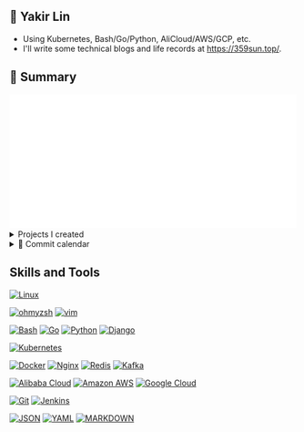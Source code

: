 ## 👋 Yakir Lin

+ Using Kubernetes, Bash/Go/Python, AliCloud/AWS/GCP, etc.
+ I'll write some technical blogs and life records at <https://359sun.top/>.

## 🤔 Summary

<a href="https://github.com/lowlighter/metrics">
  <img src="/metrics.classic.svg"/>
</a>

<details>
  <summary>Projects I created</summary>
  <a href="https://github.com/ryan4yin?tab=repositories&q=&type=&language=&sort=stargazers">
    <img src="/metrics.plugin.repositories.starred.svg"/>
  </a>
</details>

<details>
  <summary>📆 Commit calendar</summary>
  <a href="https://github.com/ryan4yin?tab=repositories&q=&type=&language=&sort=stargazers">
    <img src="/metrics.plugin.calendar.full.svg"/>
  </a>
</details>

## Skills and Tools

<!-- Badges List: https://github.com/alexandresanlim/Badges4-README.md-Profile -->

<!-- Badges Search: https://github.com/Aveek-Saha/GitHub-Profile-Badges -->

[![Linux](https://img.shields.io/badge/Linux-FCC624?style=for-the-badge&logo=linux&logoColor=black)](https://github.com/torvalds/linux)

[![ohmyzsh](https://img.shields.io/badge/Zsh-F15A24.svg?style=for-the-badge&logo=Zsh&logoColor=white)](https://github.com/ohmyzsh/ohmyzsh)
[![vim](https://img.shields.io/badge/Vim-019733.svg?style=for-the-badge&logo=Vim&logoColor=white)](https://github.com/vim/vim)

[![Bash](https://img.shields.io/badge/GNU%20Bash-4EAA25.svg?style=for-the-badge&logo=GNU-Bash&logoColor=white)](https://www.gnu.org/software/bash/)
[![Go](https://img.shields.io/badge/go-%2300ADD8.svg?style=for-the-badge&logo=go&logoColor=white)](https://github.com/golang/go)
[![Python](https://img.shields.io/badge/python-%2314354C.svg?style=for-the-badge&logo=python&logoColor=white)](https://github.com/python/cpython)
[![Django](https://img.shields.io/badge/Django-092E20.svg?style=for-the-badge&logo=Django&logoColor=white)](https://github.com/django/django)

[![Kubernetes](https://img.shields.io/badge/kubernetes-%23326ce5.svg?style=for-the-badge&logo=kubernetes&logoColor=white)](https://github.com/kubernetes/kubernetes)
<!--[![Istio](https://img.shields.io/badge/Istio-466BB0?style=for-the-badge&logo=Istio&logoColor=white)](https://github.com/istio/istio)-->
[![Docker](https://img.shields.io/badge/Docker-2496ED.svg?style=for-the-badge&logo=Docker&logoColor=white)](https://www.docker.com/)
[![Nginx](https://img.shields.io/badge/Nginx-%23009639.svg?style=for-the-badge&logo=nginx&logoColor=white)](https://github.com/nginx/nginx)
[![Redis](https://img.shields.io/badge/Redis-DC382D.svg?style=for-the-badge&logo=Redis&logoColor=white)](https://github.com/redis/redis)
[![Kafka](https://img.shields.io/badge/Apache%20Kafka-231F20.svg?style=for-the-badge&logo=Apache-Kafka&logoColor=white)](https://github.com/apache/kafka)

[![Alibaba Cloud](https://img.shields.io/badge/Alibaba%20Cloud-FF6A00.svg?style=for-the-badge&logo=Alibaba-Cloud&logoColor=white)](https://console.aliyun.com/)
[![Amazon AWS](https://img.shields.io/badge/Amazon_AWS-232F3E?style=for-the-badge&logo=amazon-aws&logoColor=white)](https://aws.amazon.com/)
[![Google Cloud](https://img.shields.io/badge/Google_Cloud-4285F4?style=for-the-badge&logo=google-cloud&logoColor=white)](https://cloud.google.com/)
<!--[![Terraform](https://img.shields.io/badge/Terraform-7B42BC?style=for-the-badge&logo=terraform&logoColor=white)](https://github.com/hashicorp/terraform)-->

[![Git](https://img.shields.io/badge/Git-F05032.svg?style=for-the-badge&logo=Git&logoColor=white)](https://github.com/git-guides/install-git)
[![Jenkins](https://img.shields.io/badge/Jenkins-D24939.svg?style=for-the-badge&logo=Jenkins&logoColor=white)](https://github.com/jenkinsci/jenkins)

[![JSON](https://img.shields.io/badge/JSON-000000.svg?style=for-the-badge&logo=JSON&logoColor=white)]()
[![YAML](https://img.shields.io/badge/YAML-CB171E.svg?style=for-the-badge&logo=YAML&logoColor=white)]()
[![MARKDOWN](https://img.shields.io/badge/Markdown-000000.svg?style=for-the-badge&logo=Markdown&logoColor=white)]()

